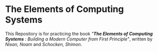 # The Elements of Computing Systems
This Repository is for practicing the book _"**The Elements of Computing Systems** : Building a Modern Computer from First Principle"_, written by _Nisan, Noam_ and _Schocken, Shimon_.
